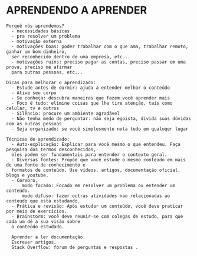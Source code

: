 <h1>APRENDENDO A APRENDER</h1>

    Porquê nós aprendemos?
      - necessidades básicas 
      - pra resolver um problema
      - motivação externa
      - motivações boas: poder trabalhar com o que ama, trabalhar remoto, ganhar um bom dinheiro, 
      ser reconhecido dentro de uma empresa, etc...
      - motivações ruins: preciso pagar as contas, preciso passar em uma prova, preciso me afirmar 
      para outras pessoas, etc...
      
    Dicas para melhorar o aprendizado:
      - Estude antes de dormir: ajuda a entender melhor o conteúdo
      - Ative seu corpo
      - Se conheça: descubra maneiras que fazem você aprender mais
      - Foco é tudo: elimine coisas que lhe tire atenção, tais como celular, tv e outros
      - Silêncio: procure um ambiente agradável
      - Não tenha medo de perguntar: não seja egoista, divida suas dúvidas com as outras pessoas
      - Seja organizado: se você simplesmente nota tudo em qualuqer lugar
    
    Técnicas de aprendizado: 
      - Auto-explicação: Explicar para você mesmo o que entendeu. Faça pesquisa dos termos desconhecidos, 
      eles podem ser fundamentais para entender o contexto geral.
      - Diversas fontes: Propõe que você estude o mesmo conteúdo em mais de uma fonte de conhecimento e 
      formatos de conteúdo. Use vídeos, artigos, documentação oficial, blogs e youtube.
      - Cérebro, 
          modo focado: Focado em resolver um problema ou entender um conteúdo.
          modo difuso: fazer outras atividades nao relacionadas ao conteudo que esta estudando.
      - Prática e revisão: Após estudar um conteúdo, você deve praticar por meio de exercícios.
      - Brainstorm: você deve reunir-se com colegas de estudo, para que cada um dê a sua visão sobre 
      o conteúdo estudado.
      
      Aprender a ler documentação.
      Escrever artigos.
      Stack Overflow: fórum de perguntas e respostas .
